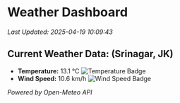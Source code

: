 
# Weather Dashboard

_Last Updated: 2025-04-19 10:09:43_

## Current Weather Data: (Srinagar, JK)
- **Temperature:** 13.1 °C ![Temperature Badge](https://img.shields.io/badge/Temperature-Low%20Temp-blue)
- **Wind Speed:** 10.6 km/h ![Wind Speed Badge](https://img.shields.io/badge/Wind%20Speed-Light%20Wind-blue)

*Powered by Open-Meteo API*
